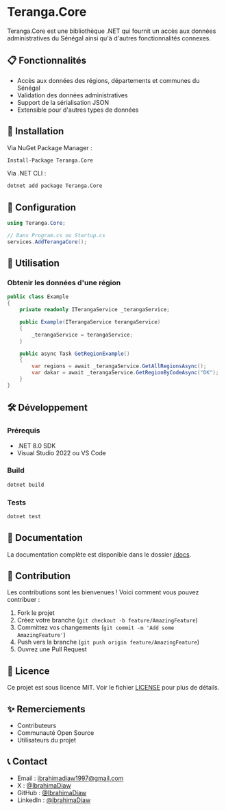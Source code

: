 ﻿# Teranga.Core

Teranga.Core est une bibliothèque .NET qui fournit un accès aux données administratives du Sénégal ainsi qu'à d'autres fonctionnalités connexes.

## 📋 Fonctionnalités

- Accès aux données des régions, départements et communes du Sénégal
- Validation des données administratives
- Support de la sérialisation JSON
- Extensible pour d'autres types de données

## 🚀 Installation

Via NuGet Package Manager :
```bash
Install-Package Teranga.Core
```

Via .NET CLI :
```bash
dotnet add package Teranga.Core
```

## 🔧 Configuration

```csharp
using Teranga.Core;

// Dans Program.cs ou Startup.cs
services.AddTerangaCore();
```

## 📖 Utilisation

### Obtenir les données d'une région

```csharp
public class Example
{
    private readonly ITerangaService _terangaService;

    public Example(ITerangaService terangaService)
    {
        _terangaService = terangaService;
    }

    public async Task GetRegionExample()
    {
        var regions = await _terangaService.GetAllRegionsAsync();
        var dakar = await _terangaService.GetRegionByCodeAsync("DK");
    }
}
```

## 🛠️ Développement

### Prérequis

- .NET 8.0 SDK
- Visual Studio 2022 ou VS Code

### Build

```bash
dotnet build
```

### Tests

```bash
dotnet test
```

## 📝 Documentation

La documentation complète est disponible dans le dossier [/docs](/docs).

## 🤝 Contribution

Les contributions sont les bienvenues ! Voici comment vous pouvez contribuer :

1. Fork le projet
2. Créez votre branche (`git checkout -b feature/AmazingFeature`)
3. Committez vos changements (`git commit -m 'Add some AmazingFeature'`)
4. Push vers la branche (`git push origin feature/AmazingFeature`)
5. Ouvrez une Pull Request

## 📄 Licence

Ce projet est sous licence MIT. Voir le fichier [LICENSE](/LICENSE) pour plus de détails.

## ✨ Remerciements

- Contributeurs
- Communauté Open Source
- Utilisateurs du projet

## 📞 Contact

- Email : ibrahimadiaw1997@gmail.com
- X : [@IbrahimaDiaw](https://x.com/IbrahimaIbnOmar)
- GitHub : [@IbrahimaDiaw](https://github.com/IbrahimaDiaw)
- LinkedIn : [@ibrahimaDiaw](https://www.linkedin.com/in/ibrahima-diaw-0540a71b9/)
```